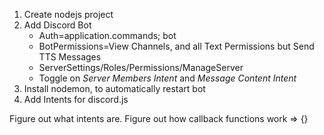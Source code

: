 1. Create nodejs project
2. Add Discord Bot
    * Auth=application.commands; bot
    * BotPermissions=View Channels, and all Text Permissions but Send TTS Messages
    * ServerSettings/Roles/Permissions/ManageServer
    * Toggle on *Server Members Intent* and *Message Content Intent*
3. Install nodemon, to automatically restart bot
4. Add Intents for discord.js

Figure out what intents are.
Figure out how callback functions work => {}
